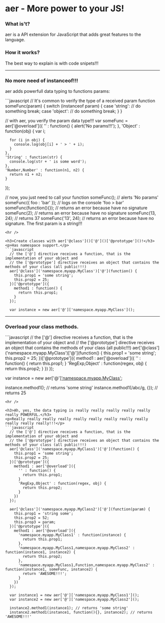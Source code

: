 <h1>aer - More power to your JS!</h1>

<h3>What is't?</h3>
<p>aer is a API extension for JavaScript that adds great features to the language.</p>

<h3>How it works?</h3>
The best way to explain is with code snipets!!!

<hr />

<h3>No more need of instanceof!!!</h3>
<p>aer adds powerfull data typing to functions params:</p>
```javascript
  // It's common to verify the type of a received param
  function someFunc(param) {
    switch (instanceof param) {
      case 'string':
        // do something
        break;
      case 'object':
        // do something
        break;
    }
  }
  
  // with aer, you verify the param data type!!!
  var someFunc = aer['@overload']({
    '' : function() {
      alert('No params!!!');
    },
    'Object' : function(obj) {
      var i;
      
      for (i in obj) {
        console.log(obj[i] + ' > ' + i);
      }
    },
    'String' : function(str) {
      console.log(str + ' is some word');
    },
    'Number,Number' : function(n1, n2) {
      return n1 + n2;
    }
  });
  
  // now, you just need to call your function
  someFunc(); // alerts 'No params'
  someFunc({ foo : 'bar' }); // logs on the console 'foo > bar'
  someFunc(function(){}); // returns an error because have no signature
  someFunc(2); // returns an error because have no signature
  someFunc(13, 24); // returns 37
  someFunc('13', 24); // returns an error because have no signature. The first param is a string!!!
```
<hr />

<h3>Create classes with aer['@class']()['@']()['@prototype']()!</h3>
<p>Has namespace support.</p>
```javascript
  // the ['@'] directive receives a function, that is the implementation of your object and
  // the ['@prototype'] directive receives an object that contains the methods of your class (all public!!!)
  aer['@class']('namespace.myapp.MyClass')['@'](function() {
    this.prop1 = 'some string';
    this.prop2 = 25;
  })['@prototype']({
    method1 : function() {
      return this.prop1;
    }
  });
  
  var instance = new aer['@']['namespace.myapp.MyClass']();
```
<hr />

<h3>Overload your class methods.</h3>
```javascript
  // the ['@'] directive receives a function, that is the implementation of your object and
  // the ['@prototype'] directive receives an object that contains the methods of your class (all public!!!)
  aer['@class']('namespace.myapp.MyClass')['@'](function() {
    this.prop1 = 'some string';
    this.prop2 = 25;
  })['@prototype']({
    method1 : aer['@overload']({
      '' : function() {
        return this.prop1;
      }
      'RegExp,Object' : function(regex, obj) {
        return this.prop2;
      }
    })
  });
  
  var instance = new aer['@']['namespace.myapp.MyClass']();
  
  instance.method1(); // returns 'some string'
  instance.method1(/abc/g, {}); // returns 25
```
<hr />

<h3>Ah, yes, the data typing is really really really really really really POWERFUL.</h3>
<p>Really really really really really really really really really really really really!!!</p>
```javascript
  // the ['@'] directive receives a function, that is the implementation of your object and
  // the ['@prototype'] directive receives an object that contains the methods of your class (all public!!!)
  aer['@class']('namespace.myapp.MyClass1')['@'](function() {
    this.prop1 = 'some string';
    this.prop2 = 25;
  })['@prototype']({
    method1 : aer['@overload']({
      '' : function() {
        return this.prop1;
      }
      'RegExp,Object' : function(regex, obj) {
        return this.prop2;
      }
    })
  });
  
  aer['@class']('namespace.myapp.MyClass2')['@'](function(param) {
    this.prop1 = 'string some';
    this.prop2 = 52;
    this.prop3 = param;
  })['@prototype']({
    method1 : aer['@overload']({
      'namespace.myapp.MyClass1' : function(instance) {
        return this.prop1;
      },
      'namespace.myapp.MyClass1,namespace.myapp.MyClass2' : function(instance1, instance2) {
        return this.prop2;
      },
      'namespace.myapp.MyClass1,Function,namespace.myapp.MyClass2' : function(instance1, someFunc, instance2) {
        return 'AWESOME!!!';
      }
    })
  });
  
  var instance1 = new aer['@']['namespace.myapp.MyClass1']();
  var instance2 = new aer['@']['namespace.myapp.MyClass2']();
  
  instance2.method1(instance1); // returns 'some string'
  instance2.method1(instance1, function(){}, instance2); // returns 'AWESOME!!!'
```
